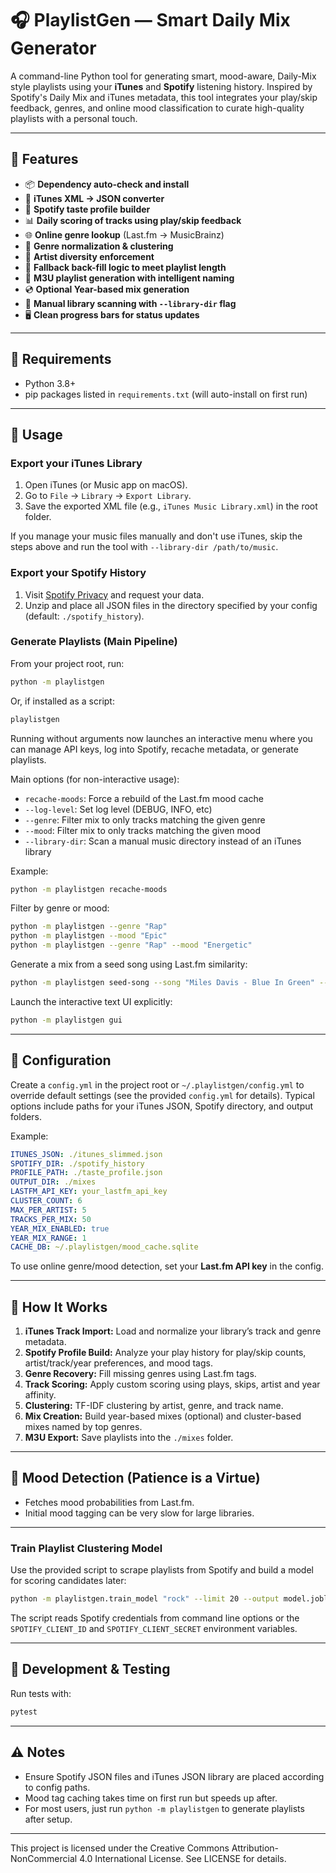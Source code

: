 # 🎧 PlaylistGen — Smart Daily Mix Generator

A command-line Python tool for generating smart, mood-aware, Daily-Mix style playlists using your **iTunes** and **Spotify** listening history. Inspired by Spotify's Daily Mix and iTunes metadata, this tool integrates your play/skip feedback, genres, and online mood classification to curate high-quality playlists with a personal touch.

---

## 🚀 Features

* 📦 **Dependency auto-check and install**
* 🔄 **iTunes XML → JSON converter**
* 🧠 **Spotify taste profile builder**
* 📊 **Daily scoring of tracks using play/skip feedback**
* 🌐 **Online genre lookup** (Last.fm → MusicBrainz)
* 🎨 **Genre normalization & clustering**
* 👥 **Artist diversity enforcement**
* 🧩 **Fallback back-fill logic to meet playlist length**
* 📂 **M3U playlist generation with intelligent naming**
* 💿 **Optional Year-based mix generation**
* 📁 **Manual library scanning with `--library-dir` flag**
* 🖥️ **Clean progress bars for status updates**

---

## 🧰 Requirements

* Python 3.8+
* pip packages listed in `requirements.txt` (will auto-install on first run)

---

## 📂 Usage

### Export your iTunes Library

1. Open iTunes (or Music app on macOS).
2. Go to `File` → `Library` → `Export Library`.
3. Save the exported XML file (e.g., `iTunes Music Library.xml`) in the root folder.

If you manage your music files manually and don't use iTunes, skip the steps above and run the tool with `--library-dir /path/to/music`.

### Export your Spotify History

1. Visit [Spotify Privacy](https://www.spotify.com/us/account/privacy/) and request your data.
2. Unzip and place all JSON files in the directory specified by your config (default: `./spotify_history`).

### Generate Playlists (Main Pipeline)

From your project root, run:

```bash
python -m playlistgen
```

Or, if installed as a script:

```bash
playlistgen
```

Running without arguments now launches an interactive menu where you can manage
API keys, log into Spotify, recache metadata, or generate playlists.

Main options (for non-interactive usage):

* `recache-moods`: Force a rebuild of the Last.fm mood cache
* `--log-level`: Set log level (DEBUG, INFO, etc)
* `--genre`: Filter mix to only tracks matching the given genre
* `--mood`: Filter mix to only tracks matching the given mood
* `--library-dir`: Scan a manual music directory instead of an iTunes library

Example:

```bash
python -m playlistgen recache-moods
```

Filter by genre or mood:

```bash
python -m playlistgen --genre "Rap"
python -m playlistgen --mood "Epic"
python -m playlistgen --genre "Rap" --mood "Energetic"
```

Generate a mix from a seed song using Last.fm similarity:

```bash
python -m playlistgen seed-song --song "Miles Davis - Blue In Green" --num 20
```

Launch the interactive text UI explicitly:

```bash
python -m playlistgen gui
```

---

## 🔧 Configuration

Create a `config.yml` in the project root or `~/.playlistgen/config.yml` to override default settings (see the provided `config.yml` for details). Typical options include paths for your iTunes JSON, Spotify directory, and output folders.

Example:

```yaml
ITUNES_JSON: ./itunes_slimmed.json
SPOTIFY_DIR: ./spotify_history
PROFILE_PATH: ./taste_profile.json
OUTPUT_DIR: ./mixes
LASTFM_API_KEY: your_lastfm_api_key
CLUSTER_COUNT: 6
MAX_PER_ARTIST: 5
TRACKS_PER_MIX: 50
YEAR_MIX_ENABLED: true
YEAR_MIX_RANGE: 1
CACHE_DB: ~/.playlistgen/mood_cache.sqlite
```

To use online genre/mood detection, set your **Last.fm API key** in the config.

---

## 🎼 How It Works

1. **iTunes Track Import:** Load and normalize your library’s track and genre metadata.
2. **Spotify Profile Build:** Analyze your play history for play/skip counts, artist/track/year preferences, and mood tags.
3. **Genre Recovery:** Fill missing genres using Last.fm tags.
4. **Track Scoring:** Apply custom scoring using plays, skips, artist and year affinity.
5. **Clustering:** TF-IDF clustering by artist, genre, and track name.
6. **Mix Creation:** Build year-based mixes (optional) and cluster-based mixes named by top genres.
7. **M3U Export:** Save playlists into the `./mixes` folder.

---

## 🧠 Mood Detection (Patience is a Virtue)

* Fetches mood probabilities from Last.fm.
* Initial mood tagging can be very slow for large libraries.

---

### Train Playlist Clustering Model

Use the provided script to scrape playlists from Spotify and build a model for
scoring candidates later:

```bash
python -m playlistgen.train_model "rock" --limit 20 --output model.joblib
```

The script reads Spotify credentials from command line options or the
`SPOTIFY_CLIENT_ID` and `SPOTIFY_CLIENT_SECRET` environment variables.

---

## 🧪 Development & Testing

Run tests with:

```bash
pytest
```

---

## ⚠️ Notes

* Ensure Spotify JSON files and iTunes JSON library are placed according to config paths.
* Mood tag caching takes time on first run but speeds up after.
* For most users, just run `python -m playlistgen` to generate playlists after setup.

---

This project is licensed under the Creative Commons Attribution-NonCommercial 4.0 International License.
See LICENSE for details.
